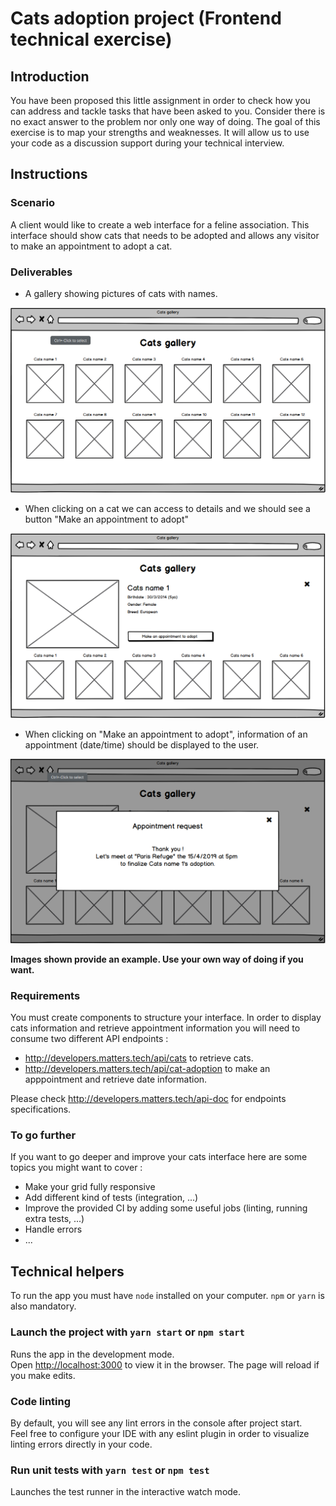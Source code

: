# Cats adoption project (Frontend technical exercise)

## Introduction

You have been proposed this little assignment in order to check how you can address and tackle tasks that have been asked to you. Consider there is no exact answer to the problem nor only one way of doing. The goal of this exercise is to map your strengths and weaknesses. It will allow us to use your code as a discussion support during your technical interview.

## Instructions

### Scenario

A client would like to create a web interface for a feline association. This interface should show cats that needs to be adopted and allows any visitor to make an appointment to adopt a cat.

### Deliverables

- A gallery showing pictures of cats with names.

![Step 1](./step1.png "Cats gallery")

- When clicking on a cat we can access to details and we should see a button "Make an appointment to adopt"

![Step 2](./step2.png "Cat details")

- When clicking on "Make an appointment to adopt", information of an appointment (date/time) should be displayed to the user.

![Step 3](./step3.png "Appointment confirmation")

**Images shown provide an example. Use your own way of doing if you want.**

### Requirements

You must create components to structure your interface. In order to display cats information and retrieve appointment information you will need to consume two different API endpoints :

- http://developers.matters.tech/api/cats to retrieve cats.
- http://developers.matters.tech/api/cat-adoption to make an apppointment and retrieve date information.

Please check http://developers.matters.tech/api-doc for endpoints specifications.

### To go further

If you want to go deeper and improve your cats interface here are some topics you might want to cover :

- Make your grid fully responsive
- Add different kind of tests (integration, ...)
- Improve the provided CI by adding some useful jobs (linting, running extra tests, ...)
- Handle errors
- ...

## Technical helpers

To run the app you must have `node` installed on your computer. `npm` or `yarn` is also mandatory.

### Launch the project with `yarn start` or `npm start`

Runs the app in the development mode.<br>
Open [http://localhost:3000](http://localhost:3000) to view it in the browser.
The page will reload if you make edits.

### Code linting

By default, you will see any lint errors in the console after project start.<br>
Feel free to configure your IDE with any eslint plugin in order to visualize linting errors directly in your code.

### Run unit tests with `yarn test` or `npm test`

Launches the test runner in the interactive watch mode.

